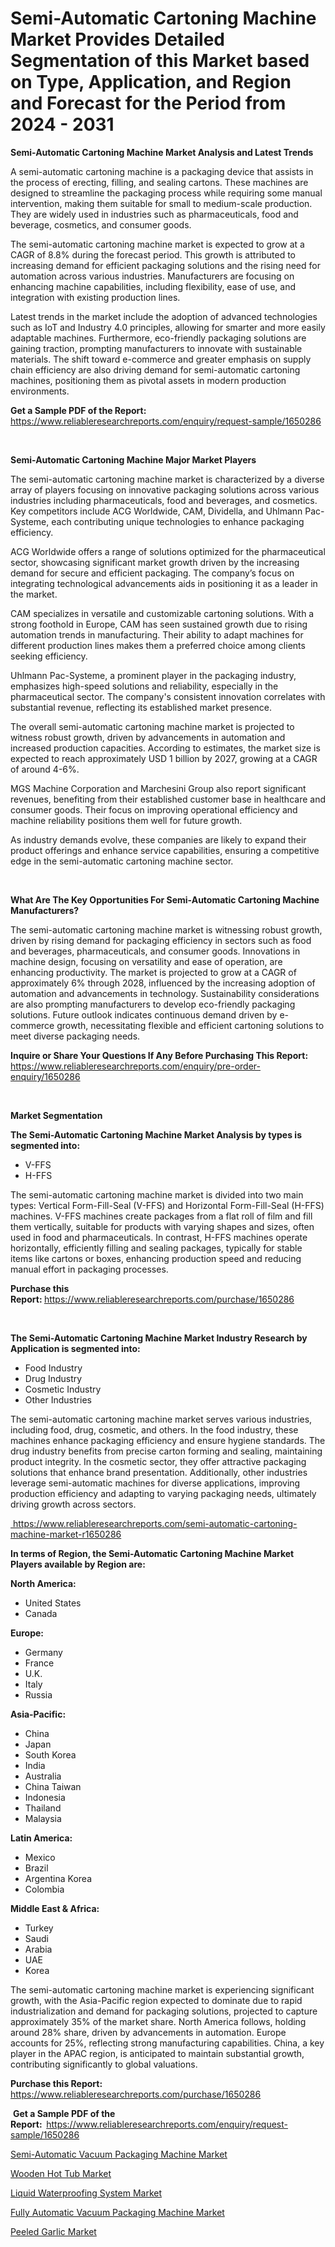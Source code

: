 <p><h1>Semi-Automatic Cartoning Machine Market Provides Detailed Segmentation of this Market based on Type, Application, and Region and Forecast for the Period from 2024 - 2031</h1></p><p><strong>Semi-Automatic Cartoning Machine Market Analysis and Latest Trends</strong></p>
<p><p>A semi-automatic cartoning machine is a packaging device that assists in the process of erecting, filling, and sealing cartons. These machines are designed to streamline the packaging process while requiring some manual intervention, making them suitable for small to medium-scale production. They are widely used in industries such as pharmaceuticals, food and beverage, cosmetics, and consumer goods.</p><p>The semi-automatic cartoning machine market is expected to grow at a CAGR of 8.8% during the forecast period. This growth is attributed to increasing demand for efficient packaging solutions and the rising need for automation across various industries. Manufacturers are focusing on enhancing machine capabilities, including flexibility, ease of use, and integration with existing production lines.</p><p>Latest trends in the market include the adoption of advanced technologies such as IoT and Industry 4.0 principles, allowing for smarter and more easily adaptable machines. Furthermore, eco-friendly packaging solutions are gaining traction, prompting manufacturers to innovate with sustainable materials. The shift toward e-commerce and greater emphasis on supply chain efficiency are also driving demand for semi-automatic cartoning machines, positioning them as pivotal assets in modern production environments.</p></p>
<p><strong>Get a Sample PDF of the Report:&nbsp;</strong> <a href="https://www.reliableresearchreports.com/enquiry/request-sample/1650286?utm_campaign=4&utm_medium=2&utm_source=Github&utm_content=ia&utm_term=26092024&utm_id=semi-automatic-cartoning-machine">https://www.reliableresearchreports.com/enquiry/request-sample/1650286</a></p>
<p>&nbsp;</p>
<p><strong>Semi-Automatic Cartoning Machine Major Market Players</strong></p>
<p><p>The semi-automatic cartoning machine market is characterized by a diverse array of players focusing on innovative packaging solutions across various industries including pharmaceuticals, food and beverages, and cosmetics. Key competitors include ACG Worldwide, CAM, Dividella, and Uhlmann Pac-Systeme, each contributing unique technologies to enhance packaging efficiency.</p><p>ACG Worldwide offers a range of solutions optimized for the pharmaceutical sector, showcasing significant market growth driven by the increasing demand for secure and efficient packaging. The company’s focus on integrating technological advancements aids in positioning it as a leader in the market.</p><p>CAM specializes in versatile and customizable cartoning solutions. With a strong foothold in Europe, CAM has seen sustained growth due to rising automation trends in manufacturing. Their ability to adapt machines for different production lines makes them a preferred choice among clients seeking efficiency.</p><p>Uhlmann Pac-Systeme, a prominent player in the packaging industry, emphasizes high-speed solutions and reliability, especially in the pharmaceutical sector. The company's consistent innovation correlates with substantial revenue, reflecting its established market presence.</p><p>The overall semi-automatic cartoning machine market is projected to witness robust growth, driven by advancements in automation and increased production capacities. According to estimates, the market size is expected to reach approximately USD 1 billion by 2027, growing at a CAGR of around 4-6%.</p><p>MGS Machine Corporation and Marchesini Group also report significant revenues, benefiting from their established customer base in healthcare and consumer goods. Their focus on improving operational efficiency and machine reliability positions them well for future growth.</p><p>As industry demands evolve, these companies are likely to expand their product offerings and enhance service capabilities, ensuring a competitive edge in the semi-automatic cartoning machine sector.</p></p>
<p>&nbsp;</p>
<p><strong>What Are The Key Opportunities For Semi-Automatic Cartoning Machine Manufacturers?</strong></p>
<p><p>The semi-automatic cartoning machine market is witnessing robust growth, driven by rising demand for packaging efficiency in sectors such as food and beverages, pharmaceuticals, and consumer goods. Innovations in machine design, focusing on versatility and ease of operation, are enhancing productivity. The market is projected to grow at a CAGR of approximately 6% through 2028, influenced by the increasing adoption of automation and advancements in technology. Sustainability considerations are also prompting manufacturers to develop eco-friendly packaging solutions. Future outlook indicates continuous demand driven by e-commerce growth, necessitating flexible and efficient cartoning solutions to meet diverse packaging needs.</p></p>
<p><strong>Inquire or Share Your Questions If Any Before Purchasing This Report:</strong> <a href="https://www.reliableresearchreports.com/enquiry/pre-order-enquiry/1650286?utm_campaign=4&utm_medium=2&utm_source=Github&utm_content=ia&utm_term=26092024&utm_id=semi-automatic-cartoning-machine">https://www.reliableresearchreports.com/enquiry/pre-order-enquiry/1650286</a></p>
<p>&nbsp;</p>
<p><strong>Market Segmentation</strong></p>
<p><strong>The Semi-Automatic Cartoning Machine Market Analysis by types is segmented into:</strong></p>
<p><ul><li>V-FFS</li><li>H-FFS</li></ul></p>
<p><p>The semi-automatic cartoning machine market is divided into two main types: Vertical Form-Fill-Seal (V-FFS) and Horizontal Form-Fill-Seal (H-FFS) machines. V-FFS machines create packages from a flat roll of film and fill them vertically, suitable for products with varying shapes and sizes, often used in food and pharmaceuticals. In contrast, H-FFS machines operate horizontally, efficiently filling and sealing packages, typically for stable items like cartons or boxes, enhancing production speed and reducing manual effort in packaging processes.</p></p>
<p><strong>Purchase this Report:&nbsp;</strong><a href="https://www.reliableresearchreports.com/purchase/1650286?utm_campaign=4&utm_medium=2&utm_source=Github&utm_content=ia&utm_term=26092024&utm_id=semi-automatic-cartoning-machine">https://www.reliableresearchreports.com/purchase/1650286</a></p>
<p>&nbsp;</p>
<p><strong>The Semi-Automatic Cartoning Machine Market Industry Research by Application is segmented into:</strong></p>
<p><ul><li>Food Industry</li><li>Drug Industry</li><li>Cosmetic Industry</li><li>Other Industries</li></ul></p>
<p><p>The semi-automatic cartoning machine market serves various industries, including food, drug, cosmetic, and others. In the food industry, these machines enhance packaging efficiency and ensure hygiene standards. The drug industry benefits from precise carton forming and sealing, maintaining product integrity. In the cosmetic sector, they offer attractive packaging solutions that enhance brand presentation. Additionally, other industries leverage semi-automatic machines for diverse applications, improving production efficiency and adapting to varying packaging needs, ultimately driving growth across sectors.</p></p>
<p><a href="https://www.reliableresearchreports.com/semi-automatic-cartoning-machine-market-r1650286?utm_campaign=4&utm_medium=2&utm_source=Github&utm_content=ia&utm_term=26092024&utm_id=semi-automatic-cartoning-machine">&nbsp;https://www.reliableresearchreports.com/semi-automatic-cartoning-machine-market-r1650286</a></p>
<p><strong>In terms of Region, the Semi-Automatic Cartoning Machine Market Players available by Region are:</strong></p>
<p>
    <p> <strong> North America: </strong>
        <ul>
            <li>United States</li>
            <li>Canada</li>
        </ul>
        </p> 
    <p> <strong> Europe: </strong>
        <ul>
            <li>Germany</li>
            <li>France</li>
            <li>U.K.</li>
            <li>Italy</li>
            <li>Russia</li>
        </ul>
        </p> 
    <p> <strong> Asia-Pacific: </strong>
        <ul>
            <li>China</li>
            <li>Japan</li>
            <li>South Korea</li>
            <li>India</li>
            <li>Australia</li>
            <li>China Taiwan</li>
            <li>Indonesia</li>
            <li>Thailand</li>
            <li>Malaysia</li>
        </ul>
        </p> 
    <p> <strong> Latin America: </strong>
        <ul>
            <li>Mexico</li>
            <li>Brazil</li>
            <li>Argentina Korea</li>
            <li>Colombia</li>
        </ul>
        </p> 
    <p> <strong> Middle East & Africa: </strong>
        <ul>
            <li>Turkey</li>
            <li>Saudi</li>
            <li>Arabia</li>
            <li>UAE</li>
            <li>Korea</li>
        </ul>
    </p>
    </p>
<p><p>The semi-automatic cartoning machine market is experiencing significant growth, with the Asia-Pacific region expected to dominate due to rapid industrialization and demand for packaging solutions, projected to capture approximately 35% of the market share. North America follows, holding around 28% share, driven by advancements in automation. Europe accounts for 25%, reflecting strong manufacturing capabilities. China, a key player in the APAC region, is anticipated to maintain substantial growth, contributing significantly to global valuations.</p></p>
<p><strong>Purchase this Report: </strong><a href="https://www.reliableresearchreports.com/purchase/1650286?utm_campaign=4&utm_medium=2&utm_source=Github&utm_content=ia&utm_term=26092024&utm_id=semi-automatic-cartoning-machine">https://www.reliableresearchreports.com/purchase/1650286</a></p>
<p>&nbsp;<strong>Get a Sample PDF of the Report:&nbsp;&nbsp;</strong><a href="https://www.reliableresearchreports.com/enquiry/request-sample/1650286?utm_campaign=4&utm_medium=2&utm_source=Github&utm_content=ia&utm_term=26092024&utm_id=semi-automatic-cartoning-machine">https://www.reliableresearchreports.com/enquiry/request-sample/1650286</a></p>
<p><strong></strong></p>
<p><p><a href="https://github.com/HeatherFernandez476/Market-Research-Report-List-1/blob/main/semi-automatic-vacuum-packaging-machine-market.md?utm_campaign=4&utm_medium=2&utm_source=Github&utm_content=ia&utm_term=26092024&utm_id=semi-automatic-cartoning-machine">Semi-Automatic Vacuum Packaging Machine Market</a></p><p><a href="https://issuu.com/reportprime-2/docs/wooden-hot-tub-market-size-2030.ppt_6294a400dfc210?utm_campaign=4&utm_medium=2&utm_source=Github&utm_content=ia&utm_term=26092024&utm_id=semi-automatic-cartoning-machine">Wooden Hot Tub Market</a></p><p><a href="https://www.linkedin.com/pulse/navigating-liquid-waterproofing-system-market-expert-analysis-w5pve?trackingId=mYtBilQkSdW5p2w2HMHIqA%3D%3D&utm_campaign=4&utm_medium=2&utm_source=Github&utm_content=ia&utm_term=26092024&utm_id=semi-automatic-cartoning-machine">Liquid Waterproofing System Market</a></p><p><a href="https://github.com/Rekhakhatun65/Market-Research-Report-List-1/blob/main/fully-automatic-vacuum-packaging-machine-market.md?utm_campaign=4&utm_medium=2&utm_source=Github&utm_content=ia&utm_term=26092024&utm_id=semi-automatic-cartoning-machine">Fully Automatic Vacuum Packaging Machine Market</a></p><p><a href="https://issuu.com/reportprime-2/docs/peeled-garlic-market-size-2030.pptx_1bc2bc5d7d8475?utm_campaign=4&utm_medium=2&utm_source=Github&utm_content=ia&utm_term=26092024&utm_id=semi-automatic-cartoning-machine">Peeled Garlic Market</a></p></p>